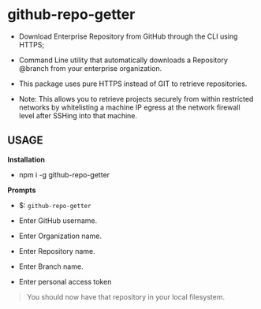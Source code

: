 # github-repo-getter

* Download Enterprise Repository from GitHub through the CLI using HTTPS;

* Command Line utility that automatically downloads a Repository @branch from your enterprise organization. 

* This package uses pure HTTPS instead of GIT to retrieve repositories. 

* Note: This allows you to retrieve projects securely from within restricted networks by whitelisting a machine IP egress at the network firewall level after SSHing into that machine.

## USAGE

**Installation**

* npm i -g github-repo-getter

**Prompts**

* <user>$: `github-repo-getter`

* Enter GitHub username.

* Enter Organization name.

* Enter Repository name.

* Enter Branch name.

* Enter personal access token

> You should now have that repository in your local filesystem.
